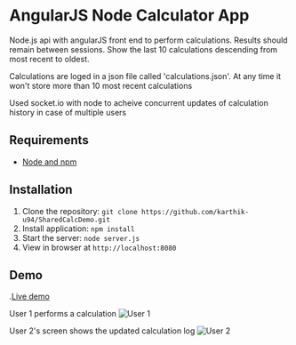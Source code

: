 # AngularJS Node Calculator App

Node.js api with angularJS front end to perform calculations.
Results should remain between sessions. Show the last 10 calculations descending from most recent to oldest.

Calculations are loged in a json file called 'calculations.json'. At any time it won't store more than 10 most recent calculations

Used socket.io with node to acheive concurrent updates of calculation history in case of multiple users


## Requirements

- [Node and npm](http://nodejs.org)

## Installation

1. Clone the repository: `git clone https://github.com/karthik-u94/SharedCalcDemo.git`
2. Install application: `npm install`
3. Start the server: `node server.js`
4. View in browser at `http://localhost:8080`

## Demo

.[Live demo](http://ec2-18-219-39-226.us-east-2.compute.amazonaws.com:8080/)

User 1 performs a calculation
![User 1](https://imgur.com/3B4R8qs.png)

User 2's screen shows the updated calculation log
![User 2](https://imgur.com/itfqypw.png)

